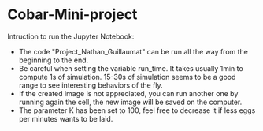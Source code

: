 # Cobar-Mini-project

Intruction to run the Jupyter Notebook:
- The code "Project_Nathan_Guillaumat" can be run all the way from the beginning to the end.
- Be careful when setting the variable run_time. It takes usually 1min to compute 1s of simulation. 15-30s of simulation seems to be a good range to see interesting behaviors of the fly.
- If the created image is not appreciated, you can run another one by running again the cell, the new image will be saved on the computer.
- The parameter K has been set to 100, feel free to decrease it if less eggs per minutes wants to be laid.

